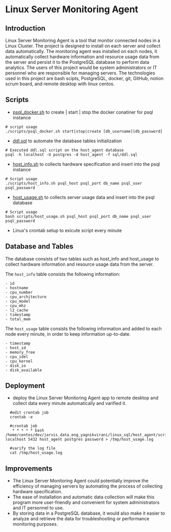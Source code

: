 # Linux Server Monitoring Agent

## Introduction
Linux Server Monitoring Agent is a tool that monitor connected nodes in a Linux Cluster. The project is designed to install on each server and collect data automatically. The monitoring agent was installed on each nodes, it automatically collect hardware information and resource usage data from the server and persist it to the PostgreSQL database to perform data analytics. The users of this project would be system administrators or IT personnel who are responsible for managing servers. The technologies used in this project are bash scipts, PostgreSQL, docker, git, GitHub, notion scrum board, and remote desktop with linux centos.

## Scripts

- [psql_docker.sh](https://github.com/Jarvis-Consulting-Group/jarvis_data_eng-viraniyagnik/blob/develop/linux_sql/scripts/psql_docker.sh)
to create | start | stop the docker conatiner for psql instance
```
# script usage
./scripts/psql_docker.sh start|stop|create [db_username][db_password]
```

- [ddl.sql](https://github.com/Jarvis-Consulting-Group/jarvis_data_eng-viraniyagnik/blob/develop/linux_sql/sql/ddl.sql) 
to automate the database tables initialization

```
# Executed ddl.sql script on the host_agent database
psql -h localhost -U postgres -d host_agent -f sql/ddl.sql
```

- [host_info.sh](https://github.com/Jarvis-Consulting-Group/jarvis_data_eng-viraniyagnik/blob/develop/linux_sql/scripts/host_info.sh) 
to collects hardware specification and insert into the psql instance
```
# Script usage
./scripts/host_info.sh psql_host psql_port db_name psql_user psql_password
```

- [host_usage.sh](https://github.com/Jarvis-Consulting-Group/jarvis_data_eng-viraniyagnik/blob/develop/linux_sql/scripts/host_usage.sh)
to collects server usage data and insert into the psql database
```
# Script usage
bash scripts/host_usage.sh psql_host psql_port db_name psql_user psql_password
```

- Linux's crontab setup to exicute script every minute 

## Database and Tables
The database consists of two tables such as host_info and host_usage to collect hardware information and resource usage data from the server.

The `host_info` table consists the following information:
```
- id              
- hostname       
- cpu_number       
- cpu_architecture 
- cpu_model       
- cpu_mhz      
- l2_cache        
- timestamp     
- total_mem 
```

The `host_usage` table consists the following information and added to each node every minute, in order to keep information up-to-date.
```
- timestamp              
- host_id       
- memory_free       
- cpu_idel 
- cpu_kernel       
- disk_io      
- disk_available        
```  

## Deployment
- deploy the Linux Server Monitoring Agent app to remote desktop and collect data every minute automatically and varified it.
```
  #edit crontab job
  crontab -e
  
  #crontab job
   * * * * * bash /home/centos/dev/jarvis_data_eng_yagnikvirani/linux_sql/host_agent/scripts/host_usage.sh localhost 5432 host_agent postgres password > /tmp/host_usage.log
   
  #varify the log file
  cat /tmp/host_usage.log
```

## Improvements
- The Linux Server Monitoring Agent could potentially improve the efficiency of managing servers by automating the process of collecting hardware specification. 
- The ease of installation and automatic data collection will make this program more user-friendly and convenient for system administrators and IT personnel to use.
- By storing data in a PostgreSQL database, it would also make it easier to analyze and retrieve the data for troubleshooting or performance monitoring purposes.
